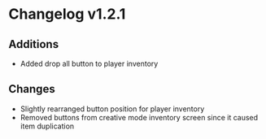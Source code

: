 # Changelog v1.2.1

## Additions
- Added drop all button to player inventory

## Changes
- Slightly rearranged button position for player inventory
- Removed buttons from creative mode inventory screen since it caused item duplication